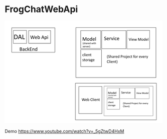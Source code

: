 # FrogChatWebApi
![architecture pic](https://github.com/DevFrogora/FrogChatWebApi/blob/IdentityUser/FrogChat_Architecture_Image.png?raw=true)

Demo https://www.youtube.com/watch?v=_5gZtwD4HxM 
